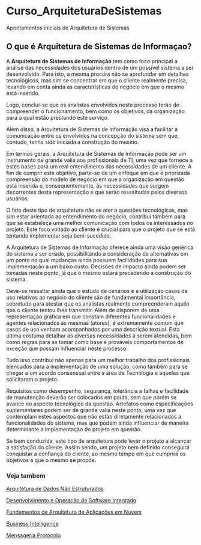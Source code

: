 # Curso_ArquiteturaDeSistemas

Apontamentos iniciais de Arquitetura de Sistemas

## O que é Arquitetura de Sistemas de Informaçao? 

A **Arquitetura de Sistemas de Informação** tem como foco principal a análise das necessidades dos usuários dentro de um possível sistema a ser desenvolvido. Para isto, a mesma procura não se aprofundar em detalhes tecnológicos, mas sim se concentrar em que o cliente realmente precisa, levando em conta ainda as características do negócio em que o mesmo está inserido.

Logo, conclui-se que os analistas envolvidos neste processo terão de compreender o funcionamento, bem como os objetivos, da organização para a qual estão prestando este serviço.

Além disso, a Arquitetura de Sistemas de Informação visa a facilitar a comunicação entre os envolvidos na concepção do sistema sem que, contudo, tenha sido iniciada a construção do mesmo.

Em termos gerais, a Arquitetura de Sistemas de Informação pode ser um instrumento de grande valia aos profissionais de TI, uma vez que fornece a estes bases para um real entendimento das necessidades de um cliente. A fim de cumprir este objetivo, parte-se de um enfoque em que é priorizada compreensão do modelo de negócio em que a organização em questão está inserida e, consequentemente, às necessidades que surgem decorrentes desta representação e que serão ressaltadas pelos diversos usuários.

O fato deste tipo de arquitetura não se ater a questões tecnológicas, mas sim estar orientada ao entendimento do negócio, contribui também para que se estabeleça uma melhor comunicação com todos os interessados no projeto. Este foco voltado ao cliente é crucial para que o projeto que se está tentando implementar seja bem-sucedido.

A Arquitetura de Sistemas de Informação oferece ainda uma visão genérica do sistema a ser criado, possibilitando a consideração de alternativas em um ponto no qual mudanças ainda possuem facilidades para sua implementação a um baixo custo. Decisões de impacto ainda podem ser tomadas neste ponto, já que o mesmo estará precedendo a construção do sistema.

Deve-se ressaltar ainda que o estudo de cenários e a utilização casos de uso relativos ao negócio do cliente são de fundamental importância, sobretudo para atestar que os analistas realmente compreenderam aquilo que o cliente tentou lhes transmitir. Além de disporem de uma representação gráfica em que constam diferentes funcionalidades e agentes relacionados às mesmas (atores), é extremamente comum que casos de uso venham acompanhados por uma descrição textual. Esta última costuma detalhar as diversas necessidades a serem atendidas, bem como regras para se tomar como base e prováveis comportamentos de exceção que possam influenciar neste processo.

Tudo isso contribui não apenas para um melhor trabalho dos profissionais elencados para a implementação de uma solução, como também para se chegar a um acordo consensual entre a área de Tecnologia e aqueles que solicitaram o projeto.

Requisitos como desempenho, segurança, tolerância a falhas e facilidade de manutenção deverão ser colocados em pauta, sem que porém se avance no aspecto tecnológico da questão. Artefatos como especificações suplementares podem ser de grande valia neste ponto, uma vez que contemplam estes aspectos que não estão diretamente relacionados a funcionalidades do sistema, mas que podem ainda influenciar de maneira determinante a implementação do projeto em questão.

Se bem conduzida, este tipo de arquitetura pode levar o projeto a alcançar a satisfação do cliente. Assim sendo, um projeto bem definido conseguirá conquistar a confiança do cliente, ao mesmo tempo em que cumprirá os objetivos a que o mesmo se propôs.

### Veja tambem

[Arquitetura de Dados Não Estruturados](ArquiteturaDeDadosNãoEstruturados.md)

[Desenvolvimento e Operação de Software Integrado](DesenvolvimentoEOperaçãoDeSoftwareIntegrado.md)

[Fundamentos de Arquitetura de Aplicações em Nuvem](FundamentosDeArquiteturaDeAplicaçõesEmNuvem.md)

[Business Intelligence](BusinessIntelligence.md)

[Mensageria Protocolo](MensageriaProtocolo.md)



